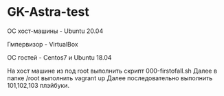 # GK-Astra-test
 
ОС хост-машины - Ubuntu 20.04

Гмпервизор - VirtualBox

ОС гостей - Centos7 и Ubuntu 18.04

На хост машине из под root выполнить скрипт 000-firstofall.sh
Далее в папке /root выполнить vagrant up
Далее последовательно выполнить 101,102,103 плэйбуки. 

